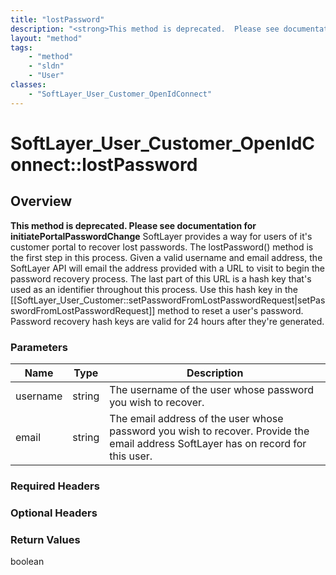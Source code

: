 ```yaml
---
title: "lostPassword"
description: "<strong>This method is deprecated.  Please see documentation for initiatePortalPasswordChange</strong> SoftLayer provide... "
layout: "method"
tags:
    - "method"
    - "sldn"
    - "User"
classes:
    - "SoftLayer_User_Customer_OpenIdConnect"
---
```

# SoftLayer_User_Customer_OpenIdConnect::lostPassword
## Overview 
<strong>This method is deprecated.  Please see documentation for initiatePortalPasswordChange</strong> SoftLayer provides a way for users of it's customer portal to recover lost passwords. The lostPassword() method is the first step in this process. Given a valid username and email address, the SoftLayer API will email the address provided with a URL to visit to begin the password recovery process. The last part of this URL is a hash key that's used as an identifier throughout this process. Use this hash key in the [[SoftLayer_User_Customer::setPasswordFromLostPasswordRequest|setPasswordFromLostPasswordRequest]] method to reset a user's password. Password recovery hash keys are valid for 24 hours after they're generated. 

### Parameters 
|Name | Type | Description |
| --- | --- | --- |
|username| string| The username of the user whose password you wish to recover.|
|email| string| The email address of the user whose password you wish to recover. Provide the email address SoftLayer has on record for this user.|


### Required Headers

### Optional Headers

### Return Values
boolean
